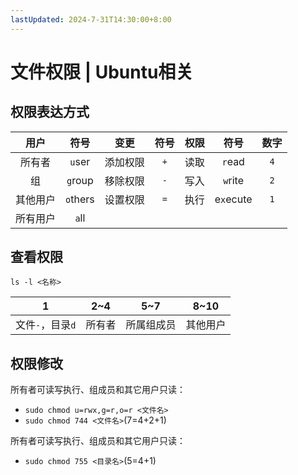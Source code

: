 ```yaml
---
lastUpdated: 2024-7-31T14:30:00+8:00
---
```


# 文件权限 | Ubuntu相关

## 权限表达方式

|   用户   |     符号     |   变更   |  符号   | 权限  |     符号      |  数字   |
| :------: | :----------: | :------: | :-----: | :---: | :-----------: | :-----: |
|  所有者  |  ```u```ser  | 添加权限 | ```+``` | 读取  |  ```r```ead   | ```4``` |
|    组    | ```g```roup  | 移除权限 | ```-``` | 写入  |  ```w```rite  | ```2``` |
| 其他用户 | ```o```thers | 设置权限 | ```=``` | 执行  | e```x```ecute | ```1``` |
| 所有用户 |  ```a```ll   |          |         |       |               |         |

## 查看权限

```ls -l <名称>```

|            1             |  2~4   |    5~7     |   8~10   |
| :----------------------: | :----: | :--------: | :------: |
| 文件```-```，目录```d``` | 所有者 | 所属组成员 | 其他用户 |

## 权限修改

所有者可读写执行、组成员和其它用户只读：
- ```sudo chmod u=rwx,g=r,o=r <文件名>```
- ```sudo chmod 744 <文件名>```(7=4+2+1)

所有者可读写执行、组成员和其它用户只读：
- ```sudo chmod 755 <目录名>```(5=4+1)